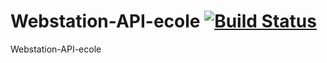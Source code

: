 # Webstation-API-ecole [![Build Status](https://travis-ci.org/CreatingSolutions/WebStation-API-ecole.svg?branch=master)](https://travis-ci.org/CreatingSolutions/WebStation-API-ecole)
Webstation-API-ecole
